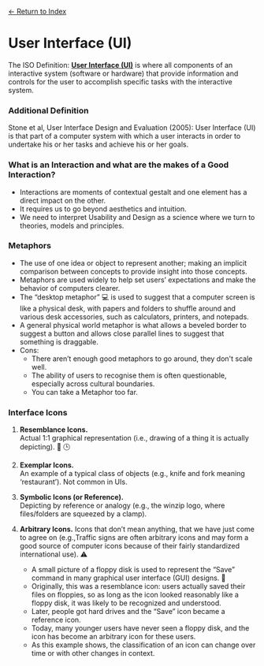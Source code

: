 [← Return to Index](https://github.com/kspra3/FIT3175-Notes)

# User Interface (UI)
The ISO Definition: [**User Interface (UI)**](https://en.wikipedia.org/wiki/User_interface) is where all components of an interactive system (software or hardware) that provide information and controls for the user to accomplish specific tasks with the interactive system.

### Additional Definition
Stone et al, User Interface Design and Evaluation (2005): User Interface (UI) is that part of a computer system with which a user interacts in order to undertake his or her tasks and achieve his or her goals.

### What is an Interaction and what are the makes of a Good Interaction?
* Interactions are moments of contextual gestalt and one element has a direct impact on the other.
* It requires us to go beyond aesthetics and intuition.
* We need to interpret Usability and Design as a science where we turn to theories, models and principles.

### Metaphors
* The use of one idea or object to represent another; making an implicit comparison between concepts to provide insight into those concepts.
* Metaphors are used widely to help set users’ expectations and make the behavior of computers clearer.
* The “desktop metaphor” :computer: is used to suggest that a computer screen is like a physical desk, with papers and folders to shuffle around and various desk accessories, such as calculators, printers, and notepads.
* A general physical world metaphor is what allows a beveled border to suggest a button and allows close parallel lines to suggest that something is draggable.
* Cons:
  * There aren’t enough good metaphors to go around, they don't scale well.
  * The ability of users to recognise them is often questionable, especially across cultural boundaries.
  * You can take a Metaphor too far.
 
### Interface Icons  
1. **Resemblance Icons.**   
Actual 1:1 graphical representation (i.e., drawing of a thing it is actually depicting). :email: :clock3: 

2. **Exemplar Icons.**  
An example of a typical class of objects (e.g., knife and fork meaning ‘restaurant’).
Not common in UIs.    

3. **Symbolic Icons (or Reference).**  
Depicting by reference or analogy (e.g., the winzip logo, where files/folders are
squeezed by a clamp).    

4. **Arbitrary Icons.** 
Icons that don’t mean anything, that we have just come to agree on (e.g.,Traffic signs are often arbitrary icons and may form a good source of computer icons because of their fairly standardized international use). :warning:  
    * A small picture of a floppy disk is used to represent the “Save” command in many graphical user interface (GUI) designs. :floppy_disk:
    * Originally, this was a resemblance icon: users actually saved their files on floppies, so as long as the icon looked reasonably like a floppy disk, it was likely to be recognized and understood.
    * Later, people got hard drives and the “Save” icon became a reference icon.
    * Today, many younger users have never seen a floppy disk, and the icon has become an arbitrary icon for these users.
    * As this example shows, the classification of an icon can change over time or with other changes in context.

